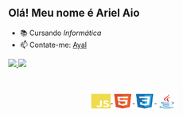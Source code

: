 ## Olá! Meu nome é Ariel Aio
- 📚 Cursando _Informática_
- 📫 Contate-me: [Ayal](mailto:arielaio@hotmail.com)

<div align="center" style="display: flex; flex-direction: row;">
  <a href="https://github.com/jpmoncao">
  <img height="180em" src="https://github-readme-stats.vercel.app/api?username=ArielAio&show_icons=true&theme=dracula&include_all_commits=true&count_private=true"/>
  <img height="180em" src="https://github-readme-stats.vercel.app/api/top-langs/?username=ArielAio&layout=compact&langs_count=7&theme=dracula"/>
</div>
<br><br>
<div align="center" style="display: inline_block"><br>
  <img align="center" alt="Js" height="30" width="40" src="https://raw.githubusercontent.com/devicons/devicon/master/icons/javascript/javascript-plain.svg">
  <img align="center" alt="HTML" height="30" width="40" src="https://raw.githubusercontent.com/devicons/devicon/master/icons/html5/html5-original.svg">
  <img align="center" alt="CSS" height="30" width="40" src="https://raw.githubusercontent.com/devicons/devicon/master/icons/css3/css3-original.svg">
  <img align="center" alt="Java" height="30" width="40" src="https://raw.githubusercontent.com/devicons/devicon/master/icons/java/java-original.svg">
</div>
